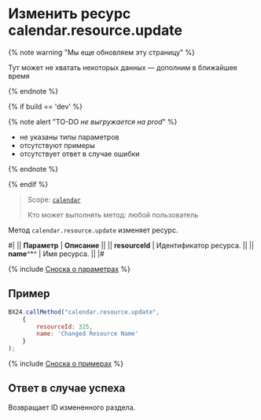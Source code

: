 # Изменить ресурс calendar.resource.update

{% note warning "Мы еще обновляем эту страницу" %}

Тут может не хватать некоторых данных — дополним в ближайшее время

{% endnote %}

{% if build == 'dev' %}

{% note alert "TO-DO _не выгружается на prod_" %}

- не указаны типы параметров
- отсутствуют примеры
- отсутствует ответ в случае ошибки

{% endnote %}

{% endif %}

> Scope: [`calendar`](../scopes/permissions.md)
>
> Кто может выполнять метод: любой пользователь

Метод `calendar.resource.update` изменяет ресурс.

#|
|| **Параметр** | **Описание** ||
|| **resourceId** | Идентификатор ресурса. ||
|| **name**^*^ | Имя ресурса. ||
|#

{% include [Сноска о параметрах](../../_includes/required.md) %}

## Пример

```js
BX24.callMethod("calendar.resource.update",
    {
        resourceId: 325,
        name: 'Changed Resource Name'
    }
);
```

{% include [Сноска о примерах](../../_includes/examples.md) %}

## Ответ в случае успеха

Возвращает ID измененного раздела.